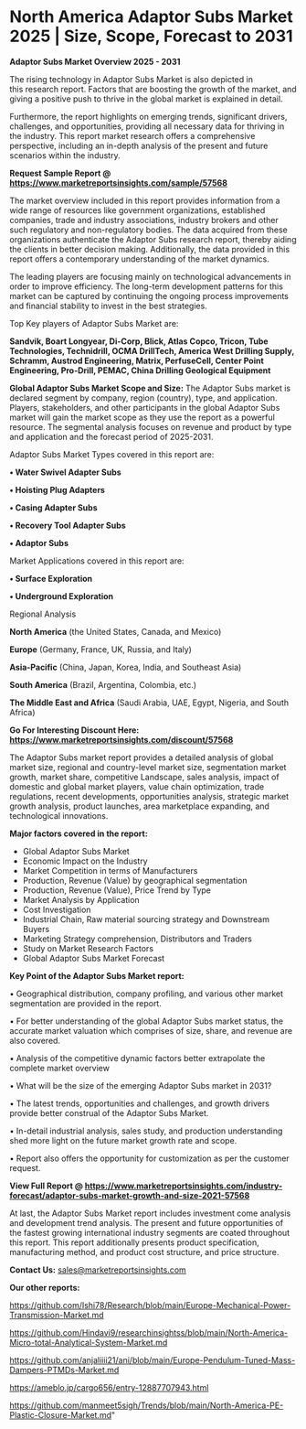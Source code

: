 # North America Adaptor Subs Market 2025 | Size, Scope, Forecast to 2031

<Strong> Adaptor Subs Market Overview 2025 - 2031</strong>

The rising technology in Adaptor Subs Market is also depicted in this research report. Factors that are boosting the growth of the market, and giving a positive push to thrive in the global market is explained in detail.

Furthermore, the report highlights on emerging trends, significant drivers, challenges, and opportunities, providing all necessary data for thriving in the industry. This report market research offers a comprehensive perspective, including an in-depth analysis of the present and future scenarios within the industry.

<strong>Request Sample Report @ <a href=https://www.marketreportsinsights.com/sample/57568>https://www.marketreportsinsights.com/sample/57568</a></strong>

The market overview included in this report provides information from a wide range of resources like government organizations, established companies, trade and industry associations, industry brokers and other such regulatory and non-regulatory bodies. The data acquired from these organizations authenticate the Adaptor Subs research report, thereby aiding the clients in better decision making. Additionally, the data provided in this report offers a contemporary understanding of the market dynamics.

The leading players are focusing mainly on technological advancements in order to improve efficiency. The long-term development patterns for this market can be captured by continuing the ongoing process improvements and financial stability to invest in the best strategies.

Top Key players of Adaptor Subs Market are:

<strong>Sandvik, Boart Longyear, Di-Corp, Blick, Atlas Copco, Tricon, Tube Technologies, Technidrill, OCMA DrillTech, America West Drilling Supply, Schramm, Austrod Engineering, Matrix, PerfuseCell, Center Point Engineering, Pro-Drill, PEMAC, China Drilling Geological Equipment</strong>

<strong><b>Global Adaptor Subs Market Scope and Size:</b></strong>
The Adaptor Subs market is declared segment by company, region (country), type, and application. Players, stakeholders, and other participants in the global Adaptor Subs market will gain the market scope as they use the report as a powerful resource. The segmental analysis focuses on revenue and product by type and application and the forecast period of 2025-2031.

Adaptor Subs Market Types covered in this report are:

<strong>• Water Swivel Adapter Subs

• Hoisting Plug Adapters

• Casing Adapter Subs

• Recovery Tool Adapter Subs

• Adaptor Subs</strong>

Market Applications covered in this report are:

<strong>• Surface Exploration

• Underground Exploration</strong> 

Regional Analysis

<strong>North America</strong> (the United States, Canada, and Mexico)

<strong>Europe</strong> (Germany, France, UK, Russia, and Italy)

<strong>Asia-Pacific</strong> (China, Japan, Korea, India, and Southeast Asia)

<strong>South America</strong> (Brazil, Argentina, Colombia, etc.)

<strong>The Middle East and Africa</strong> (Saudi Arabia, UAE, Egypt, Nigeria, and South Africa)

<strong>Go For Interesting Discount Here: <a href=https://www.marketreportsinsights.com/discount/57568>https://www.marketreportsinsights.com/discount/57568</a></strong>

The Adaptor Subs market report provides a detailed analysis of global market size, regional and country-level market size, segmentation market growth, market share, competitive Landscape, sales analysis, impact of domestic and global market players, value chain optimization, trade regulations, recent developments, opportunities analysis, strategic market growth analysis, product launches, area marketplace expanding, and technological innovations.

<strong><b>Major factors covered in the report:</b></strong>
<ul>
  <li>Global Adaptor Subs Market </li>
  <li>Economic Impact on the Industry</li>
  <li>Market Competition in terms of Manufacturers</li>
  <li>Production, Revenue (Value) by geographical segmentation</li>
  <li>Production, Revenue (Value), Price Trend by Type</li>
  <li>Market Analysis by Application</li>
  <li>Cost Investigation</li>
  <li>Industrial Chain, Raw material sourcing strategy and Downstream Buyers</li>
  <li>Marketing Strategy comprehension, Distributors and Traders</li>
  <li>Study on Market Research Factors</li>
  <li>Global Adaptor Subs Market Forecast</li>
</ul>

<strong><b>Key Point of the Adaptor Subs Market report:</b></strong>

• Geographical distribution, company profiling, and various other market segmentation are provided in the report.

• For better understanding of the global Adaptor Subs market status, the accurate market valuation which comprises of size, share, and revenue are also covered.

• Analysis of the competitive dynamic factors better extrapolate the complete market overview

• What will be the size of the emerging Adaptor Subs market in 2031?

• The latest trends, opportunities and challenges, and growth drivers provide better construal of the Adaptor Subs Market.

• In-detail industrial analysis, sales study, and production understanding shed more light on the future market growth rate and scope.

• Report also offers the opportunity for customization as per the customer request.

<strong><b>View Full Report @ <a href=https://www.marketreportsinsights.com/industry-forecast/adaptor-subs-market-growth-and-size-2021-57568>https://www.marketreportsinsights.com/industry-forecast/adaptor-subs-market-growth-and-size-2021-57568</a></b></strong>


At last, the Adaptor Subs Market report includes investment come analysis and development trend analysis. The present and future opportunities of the fastest growing international industry segments are coated throughout this report. This report additionally presents product specification, manufacturing method, and product cost structure, and price structure.

<strong>Contact Us:</strong>
sales@marketreportsinsights.com

<strong>Our other reports:</strong>

<a href=https://github.com/Ishi78/Research/blob/main/Europe-Mechanical-Power-Transmission-Market.md>https://github.com/Ishi78/Research/blob/main/Europe-Mechanical-Power-Transmission-Market.md</a>

<a href=https://github.com/Hindavi9/researchinsightss/blob/main/North-America-Micro-total-Analytical-System-Market.md>https://github.com/Hindavi9/researchinsightss/blob/main/North-America-Micro-total-Analytical-System-Market.md</a>

<a href=https://github.com/anjaliiii21/ani/blob/main/Europe-Pendulum-Tuned-Mass-Dampers-PTMDs-Market.md>https://github.com/anjaliiii21/ani/blob/main/Europe-Pendulum-Tuned-Mass-Dampers-PTMDs-Market.md</a>

<a href=https://ameblo.jp/cargo656/entry-12887707943.html>https://ameblo.jp/cargo656/entry-12887707943.html</a>

<a href=https://github.com/manmeet5sigh/Trends/blob/main/North-America-PE-Plastic-Closure-Market.md>https://github.com/manmeet5sigh/Trends/blob/main/North-America-PE-Plastic-Closure-Market.md</a>"
